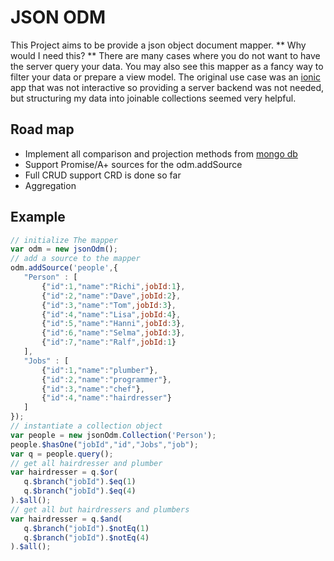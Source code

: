 JSON ODM
========

This Project aims to be provide a json object document mapper.
** Why would I need this? **
There are many cases where you do not want to have the server query your data. You may also see this mapper as a fancy way to filter your data or prepare a view model.
The original use case was an [ionic](http://ionicframework.com) app that was not interactive so providing a server backend was not needed, but structuring my data
into joinable collections seemed very helpful.

Road map
----

- Implement all comparison and projection methods from [mongo db](http://docs.mongodb.org/manual/reference/operator/query/)
- Support Promise/A+ sources for the odm.addSource
- Full CRUD support CRD is done so far
- Aggregation

Example
------
```javascript
// initialize The mapper
var odm = new jsonOdm();
// add a source to the mapper
odm.addSource('people',{
   "Person" : [
       {"id":1,"name":"Richi",jobId:1},
       {"id":2,"name":"Dave",jobId:2},
       {"id":3,"name":"Tom",jobId:3},
       {"id":4,"name":"Lisa",jobId:4},
       {"id":5,"name":"Hanni",jobId:3},
       {"id":6,"name":"Selma",jobId:3},
       {"id":7,"name":"Ralf",jobId:1}
   ],
   "Jobs" : [
       {"id":1,"name":"plumber"},
       {"id":2,"name":"programmer"},
       {"id":3,"name":"chef"},
       {"id":4,"name":"hairdresser"}
   ]
});
// instantiate a collection object
var people = new jsonOdm.Collection('Person');
people.$hasOne("jobId","id","Jobs","job");
var q = people.query();
// get all hairdresser and plumber
var hairdresser = q.$or(
   q.$branch("jobId").$eq(1)
   q.$branch("jobId").$eq(4)
).$all();
// get all but hairdressers and plumbers
var hairdresser = q.$and(
   q.$branch("jobId").$notEq(1)
   q.$branch("jobId").$notEq(4)
).$all();
```